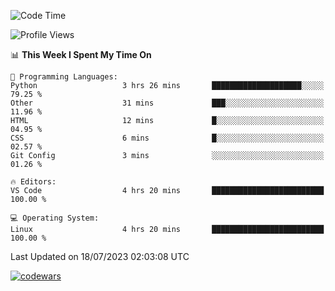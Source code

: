 <!--START_SECTION:waka-->
![Code Time](http://img.shields.io/badge/Code%20Time-236%20hrs%2014%20mins-blue)

![Profile Views](http://img.shields.io/badge/Profile%20Views-14-blue)

📊 **This Week I Spent My Time On** 

```text
💬 Programming Languages: 
Python                   3 hrs 26 mins       ████████████████████░░░░░   79.25 % 
Other                    31 mins             ███░░░░░░░░░░░░░░░░░░░░░░   11.96 % 
HTML                     12 mins             █░░░░░░░░░░░░░░░░░░░░░░░░   04.95 % 
CSS                      6 mins              █░░░░░░░░░░░░░░░░░░░░░░░░   02.57 % 
Git Config               3 mins              ░░░░░░░░░░░░░░░░░░░░░░░░░   01.26 % 

🔥 Editors: 
VS Code                  4 hrs 20 mins       █████████████████████████   100.00 % 

💻 Operating System: 
Linux                    4 hrs 20 mins       █████████████████████████   100.00 % 
```


 Last Updated on 18/07/2023 02:03:08 UTC
<!--END_SECTION:waka-->
[![codewars](https://www.codewars.com/users/Delitel/badges/large)](https://www.codewars.com/users/Delitel)   
